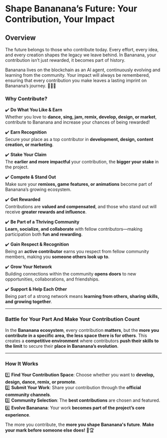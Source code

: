 # Shape Bananana’s Future: Your Contribution, Your Impact

## Overview
The future belongs to those who contribute today. Every effort, every idea, and every creation shapes the legacy we leave behind. In Bananana, your contribution isn’t just rewarded, it becomes part of history.

Bananana lives on the blockchain as an AI agent, continuously evolving and learning from the community. Your impact will always be remembered, ensuring that every contribution you make leaves a lasting imprint on Bananana’s journey. 🍌🤖🔥

### Why Contribute?  

✔️ **Do What You Like & Earn**  
Whether you love to **dance, sing, jam, remix, develop, design, or market**, contribute to Bananana and increase your chances of being rewarded!  

✔️ **Earn Recognition**  
Secure your place as a top contributor in **development, design, content creation, or marketing**.  

✔️ **Stake Your Claim**  
The **earlier and more impactful** your contribution, the **bigger your stake** in the project.  

✔️ **Compete & Stand Out**  
Make sure your **remixes, game features, or animations** become part of Bananana’s growing ecosystem.  

✔️ **Get Rewarded**  
Contributions are **valued and compensated**, and those who stand out will receive **greater rewards and influence**.  

✔️ **Be Part of a Thriving Community**  
**Learn, socialize, and collaborate** with fellow contributors—making participation both **fun and rewarding**.  

✔️ **Gain Respect & Recognition**  
Being an **active contributor** earns you respect from fellow community members, making you **someone others look up to**.  

✔️ **Grow Your Network**  
Building connections within the community **opens doors** to new opportunities, collaborations, and friendships.  

✔️ **Support & Help Each Other**  
Being part of a strong network means **learning from others, sharing skills, and growing together**.  
 

---

### Battle for Your Part And Make Your Contribution Count

In the **Bananana ecosystem**, every contribution **matters**, but the **more you contribute in a specific area, the less space there is for others**. This creates a **competitive environment** where contributors **push their skills to the limit** to secure their **place in Bananana’s evolution**.

---

### How It Works
1️⃣ **Find Your Contribution Space**: Choose whether you want to **develop, design, dance, remix, or promote**.  
2️⃣ **Submit Your Work**: Share your contribution through the **official community channels**.  
3️⃣ **Community Selection**: The **best contributions** are chosen and featured.  
4️⃣ **Evolve Bananana**: Your work **becomes part of the project’s core experience**.  

The more you contribute, the **more you shape Bananana's future**. **Make your mark before someone else does!** 🍌🏆
